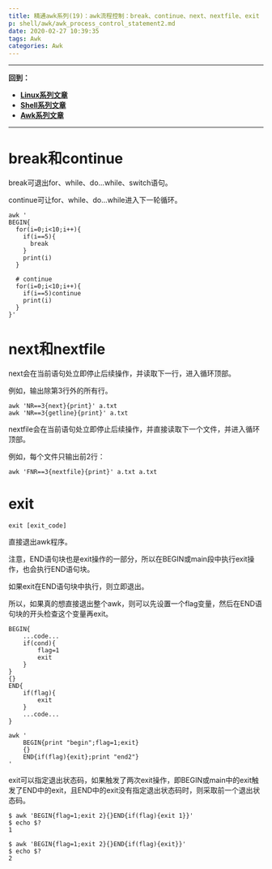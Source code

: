 ```yaml
---
title: 精通awk系列(19)：awk流程控制：break、continue、next、nextfile、exit
p: shell/awk/awk_process_control_statement2.md
date: 2020-02-27 10:39:35
tags: Awk
categories: Awk
---
```


--------

**回到：**  
- **[Linux系列文章](/linux/index)**  
- **[Shell系列文章](/shell/index)**  
- **[Awk系列文章](/shell/awk/index)**  

--------

# break和continue

break可退出for、while、do...while、switch语句。

continue可让for、while、do...while进入下一轮循环。

```
awk '
BEGIN{
  for(i=0;i<10;i++){
    if(i==5){
      break
    }
    print(i)
  }

  # continue
  for(i=0;i<10;i++){
    if(i==5)continue
    print(i)
  }
}'
```


# next和nextfile

next会在当前语句处立即停止后续操作，并读取下一行，进入循环顶部。

例如，输出除第3行外的所有行。

```
awk 'NR==3{next}{print}' a.txt
awk 'NR==3{getline}{print}' a.txt
```

nextfile会在当前语句处立即停止后续操作，并直接读取下一个文件，并进入循环顶部。

例如，每个文件只输出前2行：

```
awk 'FNR==3{nextfile}{print}' a.txt a.txt
```

# exit

```
exit [exit_code]
```

直接退出awk程序。

注意，END语句块也是exit操作的一部分，所以在BEGIN或main段中执行exit操作，也会执行END语句块。

如果exit在END语句块中执行，则立即退出。

所以，如果真的想直接退出整个awk，则可以先设置一个flag变量，然后在END语句块的开头检查这个变量再exit。

```
BEGIN{
    ...code...
    if(cond){
        flag=1
        exit
    }
}
{}
END{
    if(flag){
        exit
    }
    ...code...
}

awk '
    BEGIN{print "begin";flag=1;exit}
    {}
    END{if(flag){exit};print "end2"}
' 
```

exit可以指定退出状态码，如果触发了两次exit操作，即BEGIN或main中的exit触发了END中的exit，且END中的exit没有指定退出状态码时，则采取前一个退出状态码。

```
$ awk 'BEGIN{flag=1;exit 2}{}END{if(flag){exit 1}}' 
$ echo $?
1

$ awk 'BEGIN{flag=1;exit 2}{}END{if(flag){exit}}'   
$ echo $?
2
```


